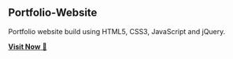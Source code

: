 ## Portfolio-Website
Portfolio website build using HTML5, CSS3, JavaScript and jQuery.

<a href="https://github.com/kgowdaba" >**Visit Now** 🚀</a>

